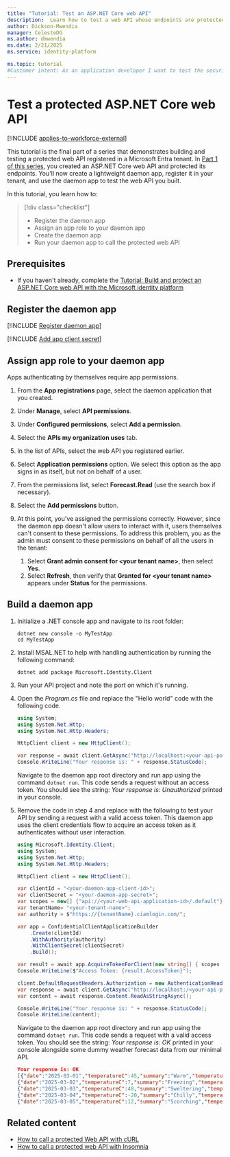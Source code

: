 ```yaml
---
title: "Tutorial: Test an ASP.NET Core web API"
description:  Learn how to test a web API whose endpoints are protected using the Microsoft identity platform 
author: Dickson-Mwendia
manager: CelesteDG
ms.author: dmwendia
ms.date: 2/21/2025
ms.service: identity-platform

ms.topic: tutorial
#Customer intent: As an application developer I want to test the security and functionality of my ASP.NET Core web API endpoints to ensure they're properly protected and responsive to HTTP requests.
---
```


# Test a protected ASP.NET Core web API

[!INCLUDE [applies-to-workforce-external](../external-id/includes/applies-to-workforce-external.md)]

This tutorial is the final part of a series that demonstrates building and testing a protected web API registered in a Microsoft Entra tenant. In [Part 1 of this series](tutorial-web-api-dotnet-core-build-app.md), you created an ASP.NET Core web API and protected its endpoints. You'll now create a lightweight daemon app, register it in your tenant, and use the daemon app to test the web API you built.

In this tutorial, you learn how to:

> [!div class="checklist"]
>
> - Register the daemon app
> - Assign an app role to your daemon app
> - Create the daemon app
> - Run your daemon app to call the protected web API

## Prerequisites

- If you haven't already, complete the [Tutorial: Build and protect an ASP.NET Core web API with the Microsoft identity platform](tutorial-web-api-dotnet-core-build-app.md)

## Register the daemon app

[!INCLUDE [Register daemon app](../external-id/customers/includes/register-app/register-daemon-app.md)]

[!INCLUDE [Add app client secret](../external-id/customers/includes/register-app/add-app-client-secret.md)]

## Assign app role to your daemon app

Apps authenticating by themselves require app permissions.

1. From the **App registrations** page, select the daemon application that you created.
1. Under **Manage**, select **API permissions**.
1. Under **Configured permissions**, select **Add a permission**.
1. Select the **APIs my organization uses** tab.
1. In the list of APIs, select the web API you registered earlier.
1. Select **Application permissions** option. We select this option as the app signs in as itself, but not on behalf of a user. 
1. From the permissions list, select **Forecast.Read** (use the search box if necessary).
1. Select the **Add permissions** button.
1. At this point, you've assigned the permissions correctly. However, since the daemon app doesn't allow users to interact with it, users themselves can't consent to these permissions. To address this problem, you as the admin must consent to these permissions on behalf of all the users in the tenant:

    1. Select **Grant admin consent for \<your tenant name\>**, then select **Yes**.
    1. Select **Refresh**, then verify that **Granted for \<your tenant name\>** appears under **Status** for the permissions.

## Build a daemon app

1. Initialize a .NET console app and navigate to its root folder:

    ```dotnetcli
    dotnet new console -o MyTestApp
    cd MyTestApp
    ```

1. Install MSAL.NET to help with handling authentication by running the following command:

    ```dotnetcli
    dotnet add package Microsoft.Identity.Client
    ```

1. Run your API project and note the port on which it's running.
1. Open the *Program.cs* file and replace the "Hello world" code with the following code.

    ```csharp
    using System;
    using System.Net.Http;
    using System.Net.Http.Headers;

    HttpClient client = new HttpClient();

    var response = await client.GetAsync("http://localhost:<your-api-port>/weatherforecast");
    Console.WriteLine("Your response is: " + response.StatusCode);
    ```

    Navigate to the daemon app root directory and run app using the command `dotnet run`. This code sends a request without an access token. You should see the string: *Your response is: Unauthorized* printed in your console.
1. Remove the code in step 4 and replace with the following to test your API by sending a request with a valid access token. This daemon app uses the client credentials flow to acquire an access token as it authenticates without user interaction. 

    ```csharp
    using Microsoft.Identity.Client;
    using System;
    using System.Net.Http;
    using System.Net.Http.Headers;

    HttpClient client = new HttpClient();

    var clientId = "<your-daemon-app-client-id>";
    var clientSecret = "<your-daemon-app-secret>";
    var scopes = new[] {"api://<your-web-api-application-id>/.default"};
    var tenantName= "<your-tenant-name>";
    var authority = $"https://{tenantName}.ciamlogin.com/"; 

    var app = ConfidentialClientApplicationBuilder
        .Create(clientId)
        .WithAuthority(authority)
        .WithClientSecret(clientSecret)
        .Build();

    var result = await app.AcquireTokenForClient(new string[] { scopes }).ExecuteAsync();
    Console.WriteLine($"Access Token: {result.AccessToken}");
    
    client.DefaultRequestHeaders.Authorization = new AuthenticationHeaderValue("Bearer", result.AccessToken);
    var response = await client.GetAsync("http://localhost:/<your-api-port>/weatherforecast");
    var content = await response.Content.ReadAsStringAsync();
    
    Console.WriteLine("Your response is: " + response.StatusCode);
    Console.WriteLine(content);
    ```

    Navigate to the daemon app root directory and run app using the command `dotnet run`. This code sends a request with a valid access token. You should see the string: *Your response is: OK* printed in your console alongside some dummy weather forecast data from our minimal API.

    ```json
    Your response is: OK
    [{"date":"2025-03-01","temperatureC":45,"summary":"Warm","temperatureF":112},
    {"date":"2025-03-02","temperatureC":7,"summary":"Freezing","temperatureF":44},
    {"date":"2025-03-03","temperatureC":48,"summary":"Sweltering","temperatureF":118},
    {"date":"2025-03-04","temperatureC":-20,"summary":"Chilly","temperatureF":-3},
    {"date":"2025-03-05","temperatureC":12,"summary":"Scorching","temperatureF":53}]
    ```
## Related content

- [How to call a protected Web API with cURL](howto-call-a-web-api-with-curl.md)
- [How to call a protected web API with Insomnia](howto-call-a-web-api-with-rest-client.md)